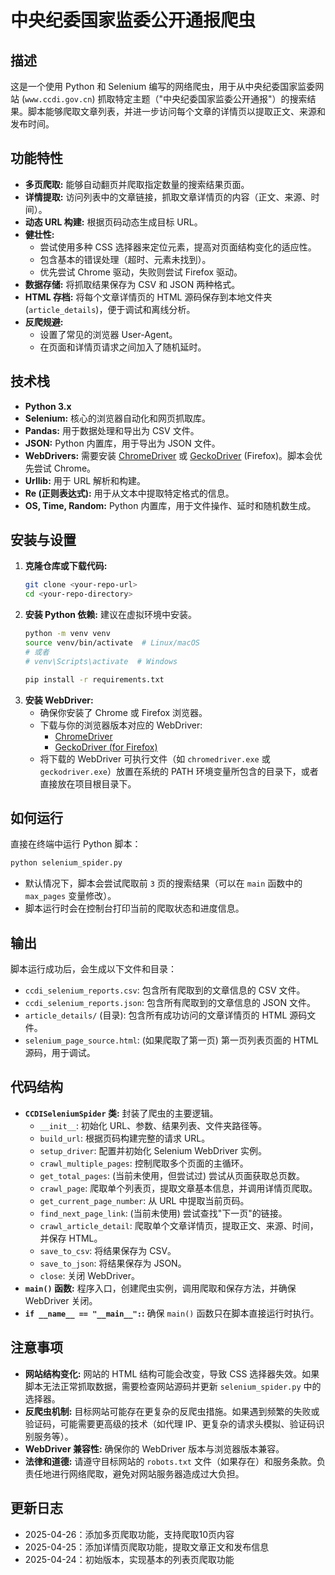 # 中央纪委国家监委公开通报爬虫


## 描述

这是一个使用 Python 和 Selenium 编写的网络爬虫，用于从中央纪委国家监委网站 (`www.ccdi.gov.cn`) 抓取特定主题（"中央纪委国家监委公开通报"）的搜索结果。脚本能够爬取文章列表，并进一步访问每个文章的详情页以提取正文、来源和发布时间。

## 功能特性

*   **多页爬取:** 能够自动翻页并爬取指定数量的搜索结果页面。
*   **详情提取:** 访问列表中的文章链接，抓取文章详情页的内容（正文、来源、时间）。
*   **动态 URL 构建:** 根据页码动态生成目标 URL。
*   **健壮性:**
    *   尝试使用多种 CSS 选择器来定位元素，提高对页面结构变化的适应性。
    *   包含基本的错误处理（超时、元素未找到）。
    *   优先尝试 Chrome 驱动，失败则尝试 Firefox 驱动。
*   **数据存储:** 将抓取结果保存为 CSV 和 JSON 两种格式。
*   **HTML 存档:** 将每个文章详情页的 HTML 源码保存到本地文件夹 (`article_details`)，便于调试和离线分析。
*   **反爬规避:**
    *   设置了常见的浏览器 User-Agent。
    *   在页面和详情页请求之间加入了随机延时。

## 技术栈

*   **Python 3.x**
*   **Selenium:** 核心的浏览器自动化和网页抓取库。
*   **Pandas:** 用于数据处理和导出为 CSV 文件。
*   **JSON:** Python 内置库，用于导出为 JSON 文件。
*   **WebDrivers:** 需要安装 [ChromeDriver](https://chromedriver.chromium.org/downloads) 或 [GeckoDriver](https://github.com/mozilla/geckodriver/releases) (Firefox)。脚本会优先尝试 Chrome。
*   **Urllib:** 用于 URL 解析和构建。
*   **Re (正则表达式):** 用于从文本中提取特定格式的信息。
*   **OS, Time, Random:** Python 内置库，用于文件操作、延时和随机数生成。

## 安装与设置

1.  **克隆仓库或下载代码:**
    ```bash
    git clone <your-repo-url>
    cd <your-repo-directory>
    ```
2.  **安装 Python 依赖:**
    建议在虚拟环境中安装。
    ```bash
    python -m venv venv
    source venv/bin/activate  # Linux/macOS
    # 或者
    # venv\Scripts\activate  # Windows

    pip install -r requirements.txt
    ```
3.  **安装 WebDriver:**
    *   确保你安装了 Chrome 或 Firefox 浏览器。
    *   下载与你的浏览器版本对应的 WebDriver:
        *   [ChromeDriver](https://chromedriver.chromium.org/downloads)
        *   [GeckoDriver (for Firefox)](https://github.com/mozilla/geckodriver/releases)
    *   将下载的 WebDriver 可执行文件（如 `chromedriver.exe` 或 `geckodriver.exe`）放置在系统的 PATH 环境变量所包含的目录下，或者直接放在项目根目录下。

## 如何运行

直接在终端中运行 Python 脚本：

```bash
python selenium_spider.py
```

*   默认情况下，脚本会尝试爬取前 `3` 页的搜索结果（可以在 `main` 函数中的 `max_pages` 变量修改）。
*   脚本运行时会在控制台打印当前的爬取状态和进度信息。

## 输出

脚本运行成功后，会生成以下文件和目录：

*   `ccdi_selenium_reports.csv`: 包含所有爬取到的文章信息的 CSV 文件。
*   `ccdi_selenium_reports.json`: 包含所有爬取到的文章信息的 JSON 文件。
*   `article_details/` (目录): 包含所有成功访问的文章详情页的 HTML 源码文件。
*   `selenium_page_source.html`: (如果爬取了第一页) 第一页列表页面的 HTML 源码，用于调试。

## 代码结构

*   **`CCDISeleniumSpider` 类:** 封装了爬虫的主要逻辑。
    *   `__init__`: 初始化 URL、参数、结果列表、文件夹路径等。
    *   `build_url`: 根据页码构建完整的请求 URL。
    *   `setup_driver`: 配置并初始化 Selenium WebDriver 实例。
    *   `crawl_multiple_pages`: 控制爬取多个页面的主循环。
    *   `get_total_pages`: (当前未使用，但尝试过) 尝试从页面获取总页数。
    *   `crawl_page`: 爬取单个列表页，提取文章基本信息，并调用详情页爬取。
    *   `get_current_page_number`: 从 URL 中提取当前页码。
    *   `find_next_page_link`: (当前未使用) 尝试查找"下一页"的链接。
    *   `crawl_article_detail`: 爬取单个文章详情页，提取正文、来源、时间，并保存 HTML。
    *   `save_to_csv`: 将结果保存为 CSV。
    *   `save_to_json`: 将结果保存为 JSON。
    *   `close`: 关闭 WebDriver。
*   **`main()` 函数:** 程序入口，创建爬虫实例，调用爬取和保存方法，并确保 WebDriver 关闭。
*   **`if __name__ == "__main__":`:** 确保 `main()` 函数只在脚本直接运行时执行。

## 注意事项

*   **网站结构变化:** 网站的 HTML 结构可能会改变，导致 CSS 选择器失效。如果脚本无法正常抓取数据，需要检查网站源码并更新 `selenium_spider.py` 中的选择器。
*   **反爬虫机制:** 目标网站可能存在更复杂的反爬虫措施。如果遇到频繁的失败或验证码，可能需要更高级的技术（如代理 IP、更复杂的请求头模拟、验证码识别服务等）。
*   **WebDriver 兼容性:** 确保你的 WebDriver 版本与浏览器版本兼容。
*   **法律和道德:** 请遵守目标网站的 `robots.txt` 文件（如果存在）和服务条款。负责任地进行网络爬取，避免对网站服务器造成过大负担。

## 更新日志

- 2025-04-26：添加多页爬取功能，支持爬取10页内容
- 2025-04-25：添加详情页爬取功能，提取文章正文和发布信息
- 2025-04-24：初始版本，实现基本的列表页爬取功能 
